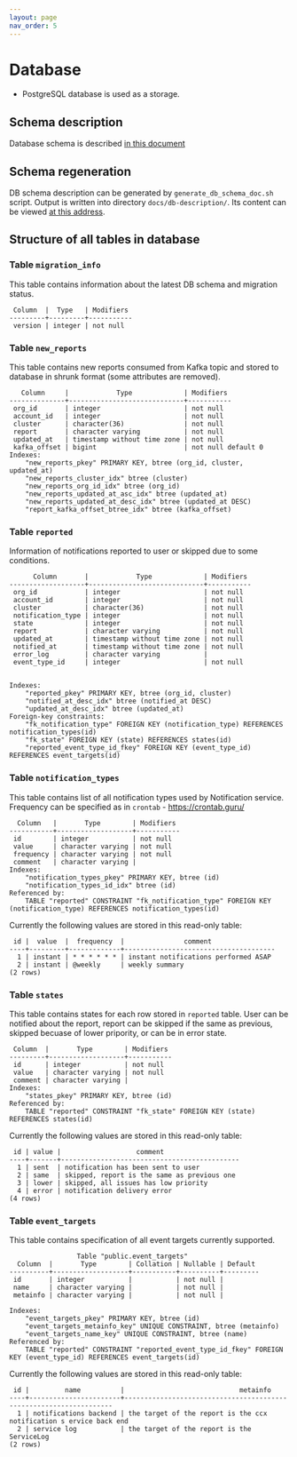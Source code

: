 ```yaml
---
layout: page
nav_order: 5
---
```


# Database

* PostgreSQL database is used as a storage.

## Schema description

Database schema is described [in this document](https://redhatinsights.github.io/ccx-notification-writer/database.html)

## Schema regeneration

DB schema description can be generated by `generate_db_schema_doc.sh` script.
Output is written into directory `docs/db-description/`. Its content can be
viewed [at this
address](https://redhatinsights.github.io/ccx-notification-writer/db-description/).

## Structure of all tables in database

### Table `migration_info`

This table contains information about the latest DB schema and migration status.

```
 Column  |  Type   | Modifiers
---------+---------+-----------
 version | integer | not null

```

### Table `new_reports`

This table contains new reports consumed from Kafka topic and stored to
database in shrunk format (some attributes are removed).

```
   Column     |            Type             | Modifiers
--------------+-----------------------------+-----------
 org_id       | integer                     | not null
 account_id   | integer                     | not null
 cluster      | character(36)               | not null
 report       | character varying           | not null
 updated_at   | timestamp without time zone | not null
 kafka_offset | bigint                      | not null default 0
Indexes:
    "new_reports_pkey" PRIMARY KEY, btree (org_id, cluster, updated_at)
    "new_reports_cluster_idx" btree (cluster)
    "new_reports_org_id_idx" btree (org_id)
    "new_reports_updated_at_asc_idx" btree (updated_at)
    "new_reports_updated_at_desc_idx" btree (updated_at DESC)
    "report_kafka_offset_btree_idx" btree (kafka_offset)
```

### Table `reported`

Information of notifications reported to user or skipped due to some
conditions.

```
      Column       |            Type             | Modifiers
-------------------+-----------------------------+-----------
 org_id            | integer                     | not null
 account_id        | integer                     | not null
 cluster           | character(36)               | not null
 notification_type | integer                     | not null
 state             | integer                     | not null
 report            | character varying           | not null
 updated_at        | timestamp without time zone | not null
 notified_at       | timestamp without time zone | not null
 error_log         | character varying           | 
 event_type_id     | integer                     | not null


Indexes:
    "reported_pkey" PRIMARY KEY, btree (org_id, cluster)
    "notified_at_desc_idx" btree (notified_at DESC)
    "updated_at_desc_idx" btree (updated_at)
Foreign-key constraints:
    "fk_notification_type" FOREIGN KEY (notification_type) REFERENCES notification_types(id)
    "fk_state" FOREIGN KEY (state) REFERENCES states(id)
    "reported_event_type_id_fkey" FOREIGN KEY (event_type_id) REFERENCES event_targets(id)
```

### Table `notification_types`

This table contains list of all notification types used by Notification service.
Frequency can be specified as in `crontab` - https://crontab.guru/

```
  Column   |       Type        | Modifiers
-----------+-------------------+-----------
 id        | integer           | not null
 value     | character varying | not null
 frequency | character varying | not null
 comment   | character varying |
Indexes:
    "notification_types_pkey" PRIMARY KEY, btree (id)
    "notification_types_id_idx" btree (id)
Referenced by:
    TABLE "reported" CONSTRAINT "fk_notification_type" FOREIGN KEY (notification_type) REFERENCES notification_types(id)
```

Currently the following values are stored in this read-only table:

```
 id |  value  |  frequency  |               comment                
----+---------+-------------+--------------------------------------
  1 | instant | * * * * * * | instant notifications performed ASAP
  2 | instant | @weekly     | weekly summary
(2 rows)
```

### Table `states`

This table contains states for each row stored in `reported` table. User can be
notified about the report, report can be skipped if the same as previous,
skipped becuase of lower pripority, or can be in error state.

```
 Column  |       Type        | Modifiers
---------+-------------------+-----------
 id      | integer           | not null
 value   | character varying | not null
 comment | character varying |
Indexes:
    "states_pkey" PRIMARY KEY, btree (id)
Referenced by:
    TABLE "reported" CONSTRAINT "fk_state" FOREIGN KEY (state) REFERENCES states(id)
```

Currently the following values are stored in this read-only table:

```
 id | value |                   comment                   
----+-------+---------------------------------------------
  1 | sent  | notification has been sent to user
  2 | same  | skipped, report is the same as previous one
  3 | lower | skipped, all issues has low priority
  4 | error | notification delivery error
(4 rows)
```

### Table `event_targets`

This table contains specification of all event targets currently supported.

```
                 Table "public.event_targets"
  Column  |       Type        | Collation | Nullable | Default 
----------+-------------------+-----------+----------+---------
 id       | integer           |           | not null | 
 name     | character varying |           | not null | 
 metainfo | character varying |           | not null | 

Indexes:
    "event_targets_pkey" PRIMARY KEY, btree (id)
    "event_targets_metainfo_key" UNIQUE CONSTRAINT, btree (metainfo)
    "event_targets_name_key" UNIQUE CONSTRAINT, btree (name)
Referenced by:
    TABLE "reported" CONSTRAINT "reported_event_type_id_fkey" FOREIGN KEY (event_type_id) REFERENCES event_targets(id)
```

Currently the following values are stored in this read-only table:

```
 id |         name          |                             metainfo              
----+-----------------------+-------------------------------------------------------------------
  1 | notifications backend | the target of the report is the ccx notification s ervice back end
  2 | service log           | the target of the report is the ServiceLog
(2 rows)
```

